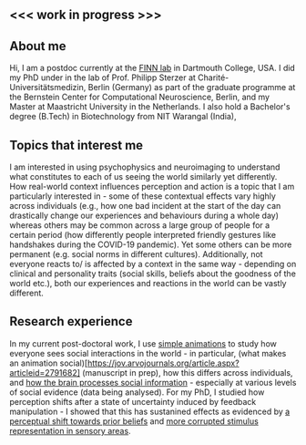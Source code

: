 ## <<< work in progress >>>

## About me
Hi, I am a postdoc currently at the [FINN lab](https://thefinnlab.github.io/) in Dartmouth College, USA. I did my PhD under in the lab of Prof. Philipp Sterzer at Charité-Universitätsmedizin, Berlin (Germany) as part of the graduate programme at the Bernstein Center for Computational Neuroscience, Berlin, and my Master at Maastricht University in the Netherlands. I also hold a Bachelor's degree (B.Tech) in Biotechnology from NIT Warangal (India), 

## Topics that interest me
I am interested in using psychophysics and neuroimaging to understand what constitutes to each of us seeing the world similarly yet differently. How real-world context influences perception and action is a topic that I am particularly interested in - some of these contextual effects vary highly across individuals (e.g., how one bad incident at the start of the day can drastically change our experiences and behaviours during a whole day) whereas others may be common across a large group of people for a certain period (how differently people interpreted friendly gestures like handshakes during the COVID-19 pandemic). Yet some others can be more permanent (e.g. social norms in different cultures). Additionally, not everyone reacts to/ is affected by a context in the same way - depending on clinical and personality traits (social skills, beliefs about the goodness of the world etc.), both our experiences and reactions in the world can be vastly different.

## Research experience
In my current post-doctoral work, I use [simple animations](https://www.tinyurl.com/psyanimsocial) to study how everyone sees social interactions in the world - in particular, (what makes an animation social)[https://jov.arvojournals.org/article.aspx?articleid=2791682] (manuscript in prep), how this differs across individuals, and [how the brain processes social information](https://www.jneurosci.org/content/42/49/9211?utm_source=TrendMD&utm_medium=cpc&utm_campaign=JNeurosci_TrendMD_0) - especially at various levels of social evidence (data being analysed). For my PhD, I studied how perception shifts after a state of uncertainty induced by feedback manipulation - I showed that this has sustanined effects as evidenced by  [a perceptual shift towards prior beliefs](https://www.nature.com/articles/s41598-019-41954-z) and [more corrupted stimulus representation in sensory areas](https://www.sciencedirect.com/science/article/pii/S1053811920301889).
